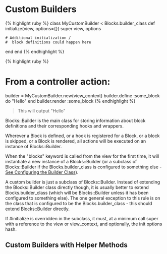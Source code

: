 # Custom Builders

{% highlight ruby %}
class MyCustomBuilder < Blocks.builder_class
  def initialize(view, options={})
    super view, options

    # Additional initialization /
    #  block definitions could happen here
  end
end
{% endhighlight %}

{% highlight ruby %}
# From a controller action:
builder = MyCustomBuilder.new(view_context)
builder.define :some_block do
  "Hello"
end
builder.render :some_block
{% endhighlight %}

> This will output "Hello"

Blocks::Builder is the main class for storing information about block definitions and their corresponding hooks and wrappers.

Wherever a Block is defined, or a hook is registered for a Block, or a block is skipped, or a Block is rendered, all actions will be executed on an instance of Blocks::Builder.

When the "blocks" keyword is called from the view for the first time, it will instantiate a new instance of a Blocks::Builder (or a subclass of Blocks::Builder if the Blocks.builder_class is configured to something else - [See Configuring the Builder Class](#configuring-the-builder-class)).

A custom builder is just a subclass of Blocks::Builder. Instead of extending the Blocks::Builder class directly though, it is usually better to extend Blocks.builder_class (which will be Blocks::Builder unless it has been configured to something else). The one general exception to this rule is on the class that is configured to be the Blocks.builder_class - this should extend Blocks::Builder directly.

If #initialize is overridden in the subclass, it must, at a minimum call super with a reference to the view or view_context, and optionally, the init options hash.

## Custom Builders with Helper Methods

